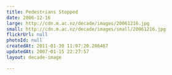 ```yaml
---
title: Pedestrians Stopped
date: 2006-12-16
large: http://cdn.m.ac.nz/decade/images/20061216.jpg
small: http://cdn.m.ac.nz/decade/images/small/20061216.jpg
flickrUrl: null
photoId: null
createdAt: 2011-01-30 11:07:20.286467
updatedAt: 2007-01-15 22:27:57
layout: decade-image

---
```


